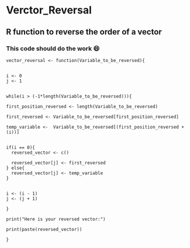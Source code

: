 # Verctor_Reversal


## R function to reverse the order of a vector


### This code should do the work :smile:

```
vector_reversal <- function(Variable_to_be_reversed){


i <- 0
j <- 1


while(i > (-1*length(Variable_to_be_reversed))){
  
first_position_reversed <- length(Variable_to_be_reversed)

first_reversed <- Variable_to_be_reversed[first_position_reversed]

temp_variable <-  Variable_to_be_reversed[(first_position_reversed + (i))]


if(i == 0){
  reversed_vector <- c()
  
  reversed_vector[j] <- first_reversed
} else{
  reversed_vector[j] <- temp_variable  
}


i <- (i - 1)
j <- (j + 1)

}

print("Here is your reversed vector:")

print(paste(reversed_vector))  

}
```
